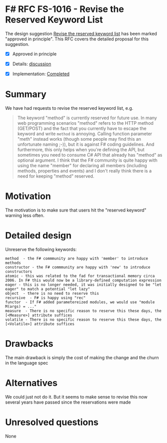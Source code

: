 # F# RFC FS-1016 - Revise the Reserved Keyword List

The design suggestion [Revise the reserved keyword list](https://fslang.uservoice.com/forums/245727-f-language/suggestions/7006663-revise-the-reserved-keyword-list-e-g-remove-met) has been marked "approved in principle".
This RFC covers the detailed proposal for this suggestion.

* [x] Approved in principle
* [x] Details: [discussion](https://github.com/fsharp/FSharpLangDesign/issues/102)
* [x] Implementation: [Completed](https://github.com/Microsoft/visualfsharp/pull/1279)


# Summary
[summary]: #summary

We have had requests to revise the reserved keyword list, e.g.

> The keyword "method" is currently reserved for future use. In many web programming scenarios "method" refers to the HTTP method (GET/POST) and the fact that you currently have to escape the keyword and write ``method`` is annoying. Calling function parameter "meth" instead works (though some people may find this an unfortunate naming ;-)), but it is against F# coding guidelines. And furthermore, this only helps when you're defining the API, but sometimes you need to consume C# API that already has "method" as optional argument. 
> I think that the F# community is quite happy with using the name "member" for declaring all members (including methods, properties and events) and I don't really think there is a need for keeping "method" reserved.


# Motivation
[motivation]: #motivation

The motivation is to make sure that users hit the "reserved keyword" warning less often.

# Detailed design
[design]: #detailed-design

Unreserve the following keywords:

    method  - the F# commmunity are happy with 'member' to introduce methods
    constructor - the F# commmunity are happy with 'new' to introduce constructors
    atomic - this was related to the fad for transactional memory circa 2006. In F# this would now be a library-defined computation expression
    eager - this is no longer needed, it was initially designed to be "let eager" to match a potential "let lazy"
    object  - there is no need to reserve this
    recursive  - F# is happy using "rec"
    functor  - If F# added parametereized modules, we would use "module M(args) = ..."
    measure  - There is no specific reason to reserve this these days, the [<Measure>] attribute suffices
    volatile - There is no specific reason to reserve this these days, the [<Volatile>] attribute suffices



# Drawbacks
[drawbacks]: #drawbacks

The main drawback is simply the cost of making the change and the churn in the language spec

# Alternatives
[alternatives]: #alternatives

We could just not do it.  But it seems to make sense to revise this now several years have passed since the reservations were made

# Unresolved questions
[unresolved]: #unresolved-questions

None

